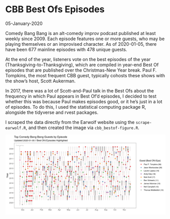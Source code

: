CBB Best Ofs Episodes
================
05-January-2020

Comedy Bang Bang is an alt-comedy improv podcast published at least
weekly since 2009. Each episode features one or more guests, who may be
playing themselves or an improvised character. As of 2020-01-05, there
have been 677 mainline episodes with 478 unique guests.

At the end of the year, listeners vote on the best episodes of the year
(Thanksgiving-to-Thanksgiving), which are compiled in year-end Best Of
episodes that are published over the Christmas-New Year break. Paul F.
Tompkins, the most frequent CBB guest, typically cohosts these shows
with the show’s host, Scott Aukerman.

In 2017, there was a lot of Scott-and-Paul talk in the Best Ofs about
the frequency in which Paul appears in Best Of’d episodes, I decided to
test whether this was because Paul makes episodes good, or it he’s just
in a lot of episodes. To do this, I used the statistical computing
package R, alongside the tidyverse and rvest packages.

I scraped the data directly from the Earwolf website using the
`scrape-earwolf.R`, and then created the image via
`cbb_bestof-figure.R`.

![](images/cbb-bestof-plot-1.png)<!-- -->
